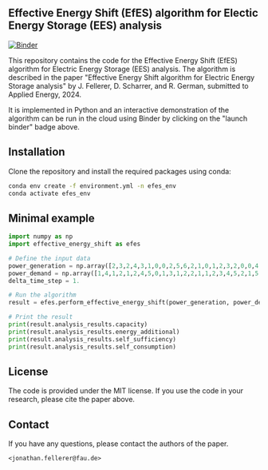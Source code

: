 ## Effective Energy Shift (EfES) algorithm for Electic Energy Storage (EES) analysis

[![Binder](https://mybinder.org/badge_logo.svg)](https://mybinder.org/v2/gh/AirborneKiwi/effective_energy_shift.git/HEAD?labpath=demo_notebook.ipynb)

This repository contains the code for the Effective Energy Shift (EfES) algorithm for Electric Energy Storage (EES) analysis. 
The algorithm is described in the paper "Effective Energy Shift algorithm for Electric Energy Storage analysis" by J. Fellerer, D. Scharrer, and R. German, submitted to Applied Energy, 2024.

It is implemented in Python and an interactive demonstration of the algorithm can be run in the cloud using Binder by clicking on the "launch binder" badge above.

## Installation

Clone the repository and install the required packages using conda:

```bash
conda env create -f environment.yml -n efes_env
conda activate efes_env
```

## Minimal example

```python
import numpy as np
import effective_energy_shift as efes

# Define the input data
power_generation = np.array([2,3,2,4,3,1,0,0,2,5,6,2,1,0,1,2,3,2,0,0,4,4,4,2])
power_demand = np.array([1,4,1,2,1,2,4,5,0,1,3,1,2,2,1,1,2,3,4,5,2,1,5,1])
delta_time_step = 1.

# Run the algorithm
result = efes.perform_effective_energy_shift(power_generation, power_demand, delta_time_step)

# Print the result
print(result.analysis_results.capacity)
print(result.analysis_results.energy_additional)
print(result.analysis_results.self_sufficiency)
print(result.analysis_results.self_consumption)
```

## License

The code is provided under the MIT license. If you use the code in your research, please cite the paper above.

## Contact

If you have any questions, please contact the authors of the paper.
```
<jonathan.fellerer@fau.de>
```
